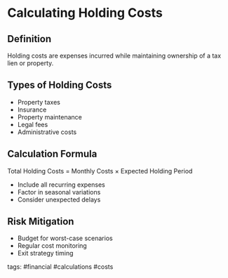 # Calculating Holding Costs

## Definition
Holding costs are expenses incurred while maintaining ownership of a tax lien or property.

## Types of Holding Costs
- Property taxes
- Insurance
- Property maintenance
- Legal fees
- Administrative costs

## Calculation Formula
Total Holding Costs = Monthly Costs × Expected Holding Period
- Include all recurring expenses
- Factor in seasonal variations
- Consider unexpected delays

## Risk Mitigation
- Budget for worst-case scenarios
- Regular cost monitoring
- Exit strategy timing

tags: #financial #calculations #costs 